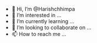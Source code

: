 - 👋 Hi, I’m @Harishchhimpa
- 👀 I’m interested in ...
- 🌱 I’m currently learning ...
- 💞️ I’m looking to collaborate on ...
- 📫 How to reach me ...

<!---
Harishchhimpa/Harishchhimpa is a ✨ special ✨ repository because its `README.md` (this file) appears on your GitHub profile.
You can click the Preview link to take a look at your changes.
--->
